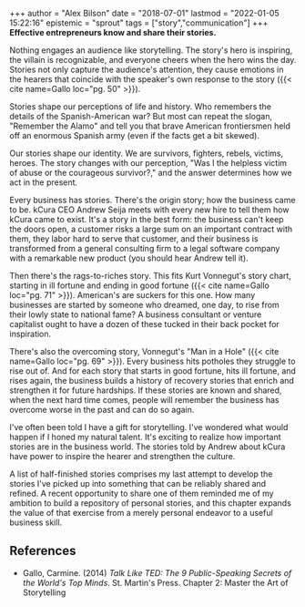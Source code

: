 +++
author = "Alex Bilson"
date = "2018-07-01"
lastmod = "2022-01-05 15:22:16"
epistemic = "sprout"
tags = ["story","communication"]
+++
**Effective entrepreneurs know and share their stories.**

Nothing engages an audience like storytelling. The story's hero is inspiring, the villain is recognizable, and everyone cheers when the hero wins the day. Stories not only capture the audience's attention, they cause emotions in the hearers that coincide with the speaker's own response to the story ({{< cite name=Gallo loc="pg. 50" >}}).

Stories shape our perceptions of life and history. Who remembers the details of the Spanish-American war? But most can repeat the slogan, "Remember the Alamo" and tell you that brave American frontiersmen held off an enormous Spanish army (even if the facts get a bit skewed).

Our stories shape our identity. We are survivors, fighters, rebels, victims, heroes. The story changes with our perception, "Was I the helpless victim of abuse or the courageous survivor?," and the answer determines how we act in the present.

Every business has stories. There's the origin story; how the business came to be. kCura CEO Andrew Seija meets with every new hire to tell them how kCura came to exist. It's a story in the best form: the business can't keep the doors open, a customer risks a large sum on an important contract with them, they labor hard to serve that customer, and their business is transformed from a general consulting firm to a legal software company with a remarkable new product (you should hear Andrew tell it).

Then there's the rags-to-riches story. This fits Kurt Vonnegut's story chart, starting in ill fortune and ending in good fortune ({{< cite name=Gallo loc="pg. 71" >}}). American's are suckers for this one. How many businesses are started by someone who dreamed, one day, to rise from their lowly state to national fame? A business consultant or venture capitalist ought to have a dozen of these tucked in their back pocket for inspiration.

There's also the overcoming story, Vonnegut's "Man in a Hole" ({{< cite name=Gallo loc="pg. 69" >}}). Every business hits potholes they struggle to rise out of. And for each story that starts in good fortune, hits ill fortune, and rises again, the business builds a history of recovery stories that enrich and strengthen it for future hardships. If these stories are known and shared, when the next hard time comes, people will remember the business has overcome worse in the past and can do so again.

I've often been told I have a gift for storytelling. I've wondered what would happen if I honed my natural talent. It's exciting to realize how important stories are in the business world. The stories told by Andrew about kCura have power to inspire the hearer and strengthen the culture.

A list of half-finished stories comprises my last attempt to develop the stories I've picked up into something that can be reliably shared and refined. A recent opportunity to share one of them reminded me of my ambition to build a repository of personal stories, and this chapter expands the value of that exercise from a merely personal endeavor to a useful business skill.

## References

- Gallo, Carmine. (2014) _Talk Like TED: The 9 Public-Speaking Secrets of the World's Top Minds_. St. Martin's Press. Chapter 2: Master the Art of Storytelling
